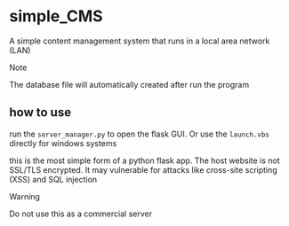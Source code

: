 # simple_CMS
A simple content management system that runs in a local area network (LAN)

> [!NOTE]
> The database file will automatically created after run the program

## how to use
run the `server_manager.py` to open the flask GUI. Or use the `launch.vbs` directly for windows systems

this is the most simple form of a python flask app. The host website is not SSL/TLS encrypted. It may vulnerable for attacks like cross-site scripting (XSS) and SQL injection

> [!WARNING]
> Do not use this as a commercial server

